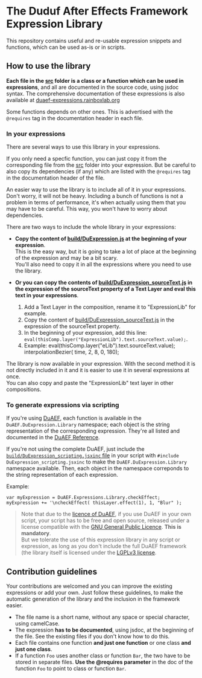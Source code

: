 # The Duduf After Effects Framework Expression Library

This repository contains useful and re-usable expression snippets and functions, which can be used as-is or in scripts.

## How to use the library

**Each file in the [src](https://github.com/Rainbox-dev/DuAEF_ExpressionLib/blob/master/src/) folder is a class or a function which can be used in expressions**, and all are documented in the source code, using jsdoc syntax. The comprehensive documentation of these expressions is also available at [duaef-expressions.rainboxlab.org](http://duaef-expressions.rainboxlab.org)

Some functions depends on other ones. This is advertised with the `@requires` tag in the documentation header in each file.

### In your expressions

There are several ways to use this library in your expressions.

If you only need a specfic function, you can just copy it from the corresponding file from the [src](https://github.com/Rainbox-dev/DuAEF_ExpressionLib/blob/master/src/) folder into your expression. But be careful to also copy its dependencies (if any) which are listed with the `@requires` tag in the documentation header of the file.

An easier way to use the library is to include all of it in your expressions. Don't worry, it will not be heavy. Including a bunch of functions is not a problem in terms of performance, it's when actually using them that you may have to be careful. This way, you won't have to worry about dependencies.

There are two ways to include the whole library in your expressions:

- **Copy the content of [build/DuExpression.js](https://github.com/Rainbox-dev/DuAEF_ExpressionLib/blob/master/build/DuExpressio.js) at the beginning of your expression**.  
This is the easy way, but it is going to take a lot of place at the beginning of the expression and may be a bit scary.  
You'll also need to copy it in all the expressions where you need to use the library.

- **Or you can copy the contents of [build/DuExpression_sourceText.js](https://github.com/Rainbox-dev/DuAEF_ExpressionLib/blob/master/build/DuExpressionn_sourceText.js) in the expression of the sourceText property of a Text Layer and eval this text in your expressions**.  
  1. Add a Text Layer in the composition, rename it to "ExpressionLib" for example.
  2. Copy the content of [build/DuExpression_sourceText.js](https://github.com/Rainbox-dev/DuAEF_ExpressionLib/blob/master/build/DuExpressionn_sourceText.js) in the expression of the sourceText property.
  3. In the beginning of your expression, add this line: `eval(thisComp.layer("ExpressionLib").text.sourceText.value);`.
  4. Example:
    eval(thisComp.layer("eLib").text.sourceText.value);
    interpolationBezier( time, 2, 8, 0, 180);

The library is now available in your expression. With the second method it is not directly included in it and it is easier to use it in several expressions at once.  
You can also copy and paste the "ExpressionLib" text layer in other compositions.

### To generate expressions via scripting

If you're using [DuAEF](https://github.com/Rainbox-dev/DuAEF), each function is available in the `DuAEF.DuExpression.Library` namespace; each object is the string representation of the corresponding expression. They're all listed and documented in the [DuAEF Reference](https://duaef-reference.rainboxlab.org/DuAEF.DuExpression.Library.html).

If you're not using the complete DuAEF, just include the [`build/DuExpression_scripting.jsxinc` file](https://github.com/Rainbox-dev/DuAEF_ExpressionLib/blob/master/build/DuExpression_scripting.jsxinc) in your script with `#include DuExpression_scripting.jsxinc` to make the `DuAEF.DuExpression.Library` namespace available. Then, each object in the namespace correponds to the string representation of each expression.

Example:

    var myExpression = DuAEF.Expressions.Library.checkEffect;
    myExpression += '\ncheckEffect( thisLayer.effect(1), 1, "Blur" );

> Note that due to the [licence of DuAEF](https://github.com/Rainbox-dev/DuAEF/blob/master/LICENSE.md), if you use DuAEF in your own script, your script has to be free and open source, released under a license compatible with the [GNU General Public Licence](https://github.com/Rainbox-dev/DuAEF/blob/master/LICENSE.md). **This is mandatory**.  
But we tolerate the use of this expression library in any script or expression, as long as you don't include the full DuAEF framework (the library itself is licensed under the [LGPLv3 license](https://github.com/Rainbox-dev/DuAEF_ExpressionLib/blob/master/LICENSE).

## Contribution guidelines

Your contributions are welcomed and you can improve the existing expressions or add your own. Just follow these guidelines, to make the automatic generation of the library and the inclusion in the framework easier.

- The file name is a short name, without any space or special character, using camelCase.
- The expression **has to be documented**, using jsdoc, at the beginning of the file. See the existing files if you don't know how to do this.
- Each file contains one function **and just one function** or one class **and just one class**.
- If a function `Foo` uses another class or function `Bar`, the two have to be stored in separate files. **Use the @requires parameter** in the doc of the function `Foo` to point to class or function `Bar`.

